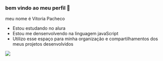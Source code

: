 ### bem vindo ao meu perfil 💖

meu nome é Vitoria Pacheco

- Estou estudando no alura
- Estou me densenvolvendo na linguagem javaScript
- Utilizo esse espaço para minha organização e compartilhamentos dos meus projetos desenvolvidos

![](https://media.tenor.com/RN7jCU8o7eAAAAAC/laverne-and.gif)
